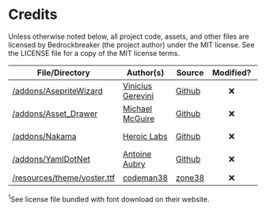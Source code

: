 # Credits

Unless otherwise noted below, all project code, assets, and other files are licensed by Bedrockbreaker (the project author) under the MIT license. See the LICENSE file for a copy of the MIT license terms.

File/Directory | Author(s) | Source | Modified? | License
-------------- | --------- | ------ | :-------: | -------
[/addons/AsepriteWizard](addons/AsepriteWizard/) | [Vinicius Gerevini](https://github.com/viniciusgerevini) | [Github](https://github.com/viniciusgerevini/godot-aseprite-wizard) | ❌️ | [MIT](https://github.com/viniciusgerevini/godot-aseprite-wizard/blob/godot_4/LICENSE)
[/addons/Asset_Drawer](addons/Asset_Drawer/) | [Michael McGuire](https://github.com/newjoker6) | [Github](https://github.com/newjoker6/Asset-Drawer) | ❌️ | [MIT](https://github.com/newjoker6/Asset-Drawer/blob/main/LICENSE)
[/addons/Nakama](addons/Nakama/) | [Heroic Labs](https://heroiclabs.com/) | [Github](https://github.com/heroiclabs/nakama-dotnet) | ❌️ | [Apache-2.0](https://github.com/heroiclabs/nakama-dotnet/blob/master/LICENSE)
[/addons/YamlDotNet](addons/YamlDotNet/) | [Antoine Aubry](https://aaubry.net/) | [Github](https://github.com/aaubry/YamlDotNet) | ❌️ | [MIT](https://github.com/aaubry/YamlDotNet/blob/master/LICENSE.txt)
[/resources/theme/yoster.ttf](resources/theme/yoster.ttf) | [codeman38](https://www.zone38.net/) | [zone38](https://www.zone38.net/font/) | ❌️ | Custom<sup>1</sup>

<sup>1</sup>See license file bundled with font download on their website.